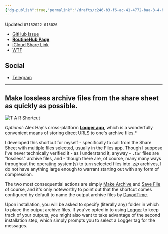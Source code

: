 ```yaml
---
{"dg-publish":true,"permalink":"/drafts/c246-b3-f6-ac-41-4772-baa-3-4-b9-f0534-c090/","dgHomeLink":true,"dgPassFrontmatter":false}
---
```


Updated `07152022-015026`

- [GitHub Issue](https://github.com/extratone/i/issues/221)
- [**RoutineHub Page**](https://routinehub.co/shortcut/12564/)
- [iCloud Share Link](https://www.icloud.com/shortcuts/1eb5a318fcca4282b37d5b6bd7bae136)
- [WTF](https://davidblue.wtf/drafts/C246B3F6-AC41-4772-BAA3-4B9F0534C090.html)

## Social

- [Telegram](https://t.me/extratone/12245)

---

## Make lossless archive files from the share sheet as quickly as possible.

![T A R Shortcut](https://i.snap.as/JVhygsTh.png)

*Optional*: Alex Hay's cross-platform [**Logger app**](https://apps.apple.com/us/app/logger-for-shortcuts/id1611554653), which is a wonderfully convenient means of storing direct URLS to one's archive files.*

I developed this shortcut for myself - specifically to call from the Share Sheet with multiple files selected, usually in the Files app. Though I suppose I've never technically verified it - as I understand it, anyway - `.tar` files are "lossless" archive files, and - though there are, of course, many many ways throughout the operating system(s) to turn selected files into *.zip* archives, I do not have anything large enough to warrant starting out with any form of compression.

The two most consequential actions are simply [Make Archive](https://www.matthewcassinelli.com/actions/make-archive/) and [Save File](https://www.matthewcassinelli.com/actions/save-file,) of course, and it's only noteworthy to point out that the shortcut comes configured by default to name the output archive files by [DavodTime](https://github.com/extratone/bilge/wiki/DavodTime).

Upon installation, you will be asked to specify (literally any) folder in which to place the output archive files. If you've opted in to using [Logger](https://apps.apple.com/us/app/logger-for-shortcuts/id1611554653) to keep track of your outputs, you might also want to take advantage of the second installation step, which simply prompts you to select a Logger tag for the messages.